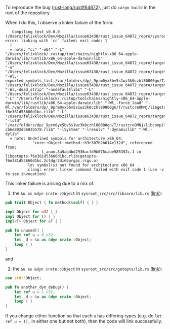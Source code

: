 To reproduce the bug ([rust-lang/rust#64872][issue]), just do `cargo build` in
the root of the repository.

[issue]: https://github.com/rust-lang/rust/issues/64872

When I do this, I observe a linker failure of the form:

```
   Compiling test v0.0.0 (/Users/felixklock/Dev/Mozilla/issue63438/rust_issue_64872_repro/sysroot_src/src/libtest)
error: linking with `cc` failed: exit code: 1
  |
  = note: "cc" "-m64" "-L" "/Users/felixklock/.rustup/toolchains/nightly-x86_64-apple-darwin/lib/rustlib/x86_64-apple-darwin/lib" "/Users/felixklock/Dev/Mozilla/issue63438/rust_issue_64872_repro/target/debug/deps/test.4ovhqzay5djkkv45.rcgu.o" "-o" "/Users/felixklock/Dev/Mozilla/issue63438/rust_issue_64872_repro/target/debug/deps/libtest.dylib" "-Wl,-exported_symbols_list,/var/folders/dp/_9prm0yx5bv5s1wz3k0czhl80000gn/T/rustcreOMNj/list" "/Users/felixklock/Dev/Mozilla/issue63438/rust_issue_64872_repro/target/debug/deps/test.4efq6d1me4ylpya9.rcgu.o" "-Wl,-dead_strip" "-nodefaultlibs" "-L" "/Users/felixklock/Dev/Mozilla/issue63438/rust_issue_64872_repro/target/debug/deps" "-L" "/Users/felixklock/.rustup/toolchains/nightly-x86_64-apple-darwin/lib/rustlib/x86_64-apple-darwin/lib" "-Wl,-force_load" "-Wl,/var/folders/dp/_9prm0yx5bv5s1wz3k0czhl80000gn/T/rustcreOMNj/libgetopts-f6e381d53660d1bc.rlib" "-L" "/Users/felixklock/Dev/Mozilla/issue63438/rust_issue_64872_repro/target/debug/deps" "-lstd" "/var/folders/dp/_9prm0yx5bv5s1wz3k0czhl80000gn/T/rustcreOMNj/libcompiler_builtins-cb6e892db602b578.rlib" "-lSystem" "-lresolv" "-dynamiclib" "-Wl,-dylib"
  = note: Undefined symbols for architecture x86_64:
            "core::Object::method::h3c307b2b614e132d", referenced from:
                l_anon.5a5abdbd2936acfd9b076cabe585352c.1 in libgetopts-f6e381d53660d1bc.rlib(getopts-f6e381d53660d1bc.2ctdgr2di66orgpi.rcgu.o)
          ld: symbol(s) not found for architecture x86_64
          clang: error: linker command failed with exit code 1 (use -v to see invocation)
```

This linker failure is arising due to a mix of:

1. the `&u as &dyn crate::Object` in `sysroot_src/src/libcore/lib.rs` ([link][libcorelink]):

[libcorelink]: https://github.com/pnkfelix/rust_issue_64872_repro/blob/e32bd083f3dd0218f60abb2f479d18beae168d8c/sysroot_src/src/libcore/lib.rs#L9

```rust
pub trait Object { fn method(&self) { } }

impl Object for u32 { }
impl Object for () { }
impl<T> Object for &T { }

pub fn unused() {
    let ref u = 0_u32;
    let _d = &u as &dyn crate::Object;
    loop { }
}
```

and

2. the `&u as &dyn crate::Object` in `sysroot_src/src/getopts/lib.rs` ([link][getoptslink]):

[getoptslink]: https://github.com/pnkfelix/rust_issue_64872_repro/blob/e32bd083f3dd0218f60abb2f479d18beae168d8c/sysroot_src/src/getopts/src/lib.rs#L1

```rust
use std::Object;

pub fn another_dyn_debug() {
    let ref u = 1_u32;
    let _d = &u as &dyn crate::Object;
    loop { }
}
```

If you change either function so that each `u` has differing types
(e.g. do `let ref u = ();` in either one but not both), then the code
will link successfully.
